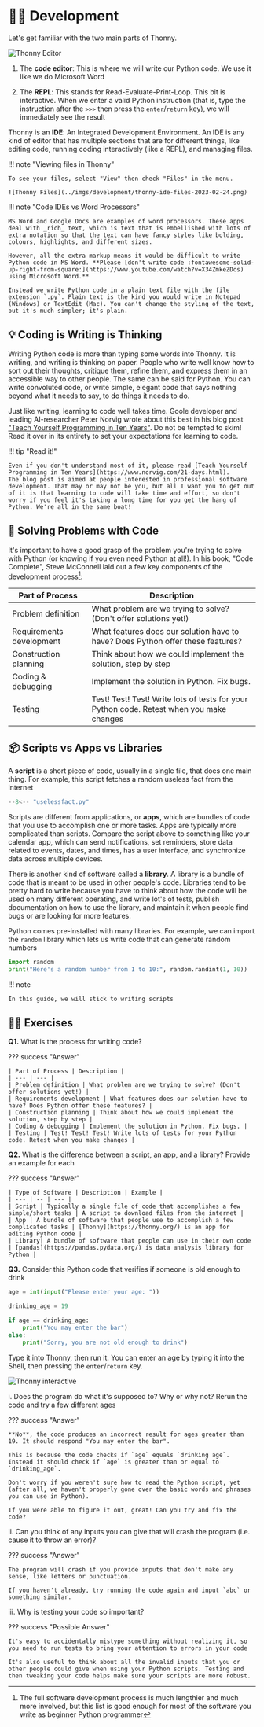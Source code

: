 # 👩‍💻 Development

Let's get familiar with the two main parts of Thonny.

![Thonny Editor](../imgs/development/thonny-ide-2023-02-21.png)

1. The **code editor**: This is where we will write our Python code. We use it like we do Microsoft Word

2. The **REPL**: This stands for Read-Evaluate-Print-Loop. This bit is interactive. When we enter a valid Python instruction (that is, type the instruction after the `>>>` then press the `enter`/`return` key), we will immediately see the result

Thonny is an **IDE**: An Integrated Development Environment. An IDE is any kind of editor that has multiple sections that are for different things, like editing code, running coding interactively (like a REPL), and managing files.

!!! note "Viewing files in Thonny"

    To see your files, select "View" then check "Files" in the menu.

    ![Thonny Files](../imgs/development/thonny-ide-files-2023-02-24.png)

!!! note "Code IDEs vs Word Processors"

    MS Word and Google Docs are examples of word processors. These apps deal with _rich_ text, which is text that is embellished with lots of extra notation so that the text can have fancy styles like bolding, colours, highlights, and different sizes.

    However, all the extra markup means it would be difficult to write Python code in MS Word. **Please [don't write code :fontawesome-solid-up-right-from-square:](https://www.youtube.com/watch?v=X34ZmkeZDos) using Microsoft Word.**

    Instead we write Python code in a plain text file with the file extension `.py`. Plain text is the kind you would write in Notepad (Windows) or TextEdit (Mac). You can't change the styling of the text, but it's much simpler; it's plain.

## 💡 Coding is Writing is Thinking

Writing Python code is more than typing some words into Thonny.
It is writing, and writing is thinking on paper.
People who write well know how to sort out their thoughts, critique them, refine them, and express them in an accessible way to other people. The same can be said for Python. You can write convoluted code, or write simple, elegant code that says nothing beyond what it needs to say, to do things it needs to do.

Just like writing, learning to code well takes time. Goole developer and leading AI-researcher Peter Norvig wrote about this best in his blog post ["Teach Yourself Programming in Ten Years"](https://www.norvig.com/21-days.html). Do not be tempted to skim! Read it over in its entirety to set your expectations for learning to code.

!!! tip "Read it!"

    Even if you don't understand most of it, please read [Teach Yourself Programming in Ten Years](https://www.norvig.com/21-days.html).
    The blog post is aimed at people interested in professional software development. That may or may not be you, but all I want you to get out of it is that learning to code will take time and effort, so don't worry if you feel it's taking a long time for you get the hang of Python. We're all in the same boat!

## 🔨 Solving Problems with Code

It's important to have a good grasp of the problem you're trying to solve with Python
(or knowing if you even need Python at all!). In his book, "Code Complete", Steve McConnell laid out a few key components of the development process[^1]:

[^1]: The full software development process is much lengthier and much more involved, but this list is good enough for most of the software you write as beginner Python programmer

| Part of Process | Description |
| --- | --- |
| Problem definition | What problem are we trying to solve? (Don't offer solutions yet!) |
| Requirements development | What features does our solution have to have? Does Python offer these features? |
| Construction planning | Think about how we could implement the solution, step by step |
| Coding & debugging | Implement the solution in Python. Fix bugs. |
| Testing | Test! Test! Test! Write lots of tests for your Python code. Retest when you make changes |

## 📦 Scripts vs Apps vs Libraries

A **script** is a short piece of code, usually in a single file, that does one main thing.
For example, this script fetches a random useless fact from the internet

```python title="uselessfact.py"
--8<-- "uselessfact.py"
```

Scripts are different from applications, or **apps**, which are bundles of code that you use to accomplish one or more tasks. 
Apps are typically more complicated than scripts.
Compare the script above to something like your calendar app, which can send notifications, set reminders, store data related to events, dates, and times, has a user interface, and synchronize data across multiple devices.

There is another kind of software called a **library**.
A library is a bundle of code that is meant to be used in other people's code.
Libraries tend to be pretty hard to write because you have to think about how the code will be used on many different operating, and write lot's of tests, publish documentation on how to use the library, and maintain it when people find bugs or are looking for more features.

Python comes pre-installed with many libraries.
For example, we can import the `random` library which lets us write code that can generate random numbers

```python title="Python random library"
import random
print("Here's a random number from 1 to 10:", random.randint(1, 10))
```

!!! note

    In this guide, we will stick to writing scripts

## 🏋️‍♂️ Exercises

**Q1.** What is the process for writing code?

??? success "Answer"

    | Part of Process | Description |
    | --- | --- |
    | Problem definition | What problem are we trying to solve? (Don't offer solutions yet!) |
    | Requirements development | What features does our solution have to have? Does Python offer these features? |
    | Construction planning | Think about how we could implement the solution, step by step |
    | Coding & debugging | Implement the solution in Python. Fix bugs. |
    | Testing | Test! Test! Test! Write lots of tests for your Python code. Retest when you make changes |

**Q2.** What is the difference between a script, an app, and a library? Provide an example for each

??? success "Answer"

    | Type of Software | Description | Example |
    | --- | -- | --- |
    | Script | Typically a single file of code that accomplishes a few simple/short tasks | A script to download files from the internet |
    | App | A bundle of software that people use to accomplish a few complicated tasks | [Thonny](https://thonny.org/) is an app for editing Python code |
    | Library| A bundle of software that people can use in their own code | [pandas](https://pandas.pydata.org/) is data analysis library for Python |


**Q3.** Consider this Python code that verifies if someone is old enough to drink

```python
age = int(input("Please enter your age: "))

drinking_age = 19

if age == drinking_age:
    print("You may enter the bar")
else:
    print("Sorry, you are not old enough to drink")
```

Type it into Thonny, then run it. You can enter an age by typing it into the Shell, then pressing the `enter`/`return` key.

![Thonny interactive](../imgs/development/thonny-ide-testing-2023-02-24.png)

i. Does the program do what it's supposed to? Why or why not? Rerun the code and try a few different ages

??? success "Answer"

    **No**, the code produces an incorrect result for ages greater than 19. It should respond "You may enter the bar".

    This is because the code checks if `age` equals `drinking age`. Instead it should check if `age` is greater than or equal to `drinking_age`.
    
    Don't worry if you weren't sure how to read the Python script, yet (after all, we haven't properly gone over the basic words and phrases you can use in Python).
    
    If you were able to figure it out, great! Can you try and fix the code? 

ii. Can you think of any inputs you can give that will crash the program (i.e. cause it to throw an error)?

??? success "Answer"

    The program will crash if you provide inputs that don't make any sense, like letters or punctuation.

    If you haven't already, try running the code again and input `abc` or something similar.

iii. Why is testing your code so important?

??? success "Possible Answer"

    It's easy to accidentally mistype something without realizing it, so you need to run tests to bring your attention to errors in your code

    It's also useful to think about all the invalid inputs that you or other people could give when using your Python scripts. Testing and then tweaking your code helps make sure your scripts are more robust.
